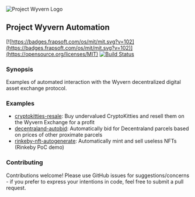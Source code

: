 ![Project Wyvern Logo](https://media.githubusercontent.com/media/ProjectWyvern/wyvern-branding/master/logo/logo-square-red-transparent-200x200.png?raw=true "Project Wyvern Logo")

## Project Wyvern Automation

[![https://badges.frapsoft.com/os/mit/mit.svg?v=102](https://badges.frapsoft.com/os/mit/mit.svg?v=102)](https://opensource.org/licenses/MIT) [![Build Status](https://travis-ci.org/ProjectWyvern/automation.svg?branch=master)](https://travis-ci.org/ProjectWyvern/wyvern-ethereum)

### Synopsis

Examples of automated interaction with the Wyvern decentralized digital asset exchange protocol.

### Examples

  - [cryptokitties-resale](cryptokitties-resale): Buy undervalued CryptoKitties and resell them on the Wyvern Exchange for a profit
  - [decentraland-autobid](decentraland-autobid): Automatically bid for Decentraland parcels based on prices of other proximate parcels
  - [rinkeby-nft-autogenerate](rinkeby-nft-autogenerate): Automatically mint and sell useless NFTs (Rinkeby PoC demo)

### Contributing

Contributions welcome! Please use GitHub issues for suggestions/concerns - if you prefer to express your intentions in code, feel free to submit a pull request.
